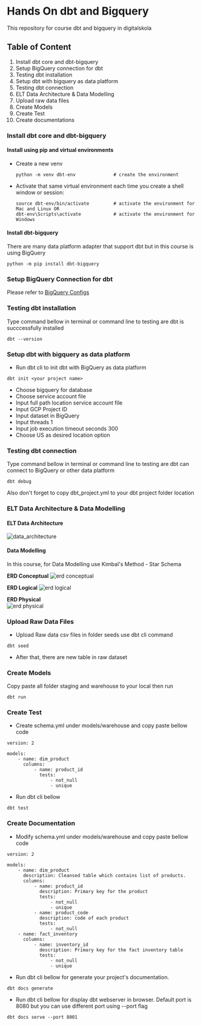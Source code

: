 # Hands On dbt and Bigquery 
This repository for course dbt and bigquery in digitalskola

## Table of Content
1) Install dbt core and dbt-bigquery
2) Setup BigQuery connection for dbt
3) Testing dbt installation
4) Setup dbt with bigquery as data platform
5) Testing dbt connection
6) ELT Data Architecture & Data Modelling
7) Upload raw data files
8) Create Models
9) Create Test
10) Create documentations

### Install dbt core and dbt-bigquery
#### Install using pip and virtual environments

- Create a new venv
  ```
  python -m venv dbt-env              # create the environment
  ```
- Activate that same virtual environment each time you create a shell window or session:
  ```
  source dbt-env/bin/activate         # activate the environment for Mac and Linux OR
  dbt-env\Scripts\activate            # activate the environment for Windows
  ```

#### Install dbt-bigquery
There are many data platform adapter that support dbt but in this course is using BigQuery
```
python -m pip install dbt-bigquery
```

### Setup BigQuery Connection for dbt
Please refer to [BigQuery Configs](https://docs.getdbt.com/docs/core/connect-data-platform/bigquery-setup#authentication-methods)

### Testing dbt installation
Type command bellow in terminal or command line to testing are dbt is succcessfully installed
```
dbt --version
```

### Setup dbt with bigquery as data platform
- Run dbt cli to init dbt with BigQuery as data platform
```
dbt init <your project name>
```
- Choose bigquery for database
- Choose service account file
- Input full path location service account file
- Input GCP Project ID
- Input dataset in BigQuery
- Input threads 1
- Input job execution timeout seconds 300
- Choose US as desired location option

### Testing dbt connection

Type command bellow in terminal or command line to testing are dbt can connect to BigQuery or other data platform
```
dbt debug
```
Also don't forget to copy dbt_project.yml to your dbt project folder location

### ELT Data Architecture & Data Modelling
#### ELT Data Architecture
![data_architecture](https://github.com/saipulrx/dbt_bigquery/blob/main/assets/elt_data_architecture.drawio.png)

#### Data Modelling
In this course, for Data Modelling use Kimbal's Method - Star Schema

<b>ERD Conceptual</b>
![erd conceptual](https://github.com/saipulrx/dbt_bigquery/blob/main/assets/erd_conceptual.png)

<b>ERD Logical</b>
![erd logical](https://github.com/saipulrx/dbt_bigquery/blob/main/assets/erd_logical.png)

<b>ERD Physical</b>
<br />
![erd physical](https://github.com/saipulrx/dbt_bigquery/blob/main/assets/erd_physical.png)

### Upload Raw Data Files
- Upload Raw data csv files in folder seeds use dbt cli command 
```
dbt seed
```
- After that, there are new table in raw dataset

### Create Models
Copy paste all folder staging and warehouse to your local then run
```
dbt run
```

### Create Test
- Create schema.yml under models/warehouse and copy paste bellow code
```
version: 2

models:
    - name: dim_product
      columns:              
          - name: product_id
            tests:
                - not_null
                - unique
```
- Run dbt cli bellow
```
dbt test
```

### Create Documentation
- Modify schema.yml under models/warehouse and copy paste bellow code
```
version: 2

models:
    - name: dim_product
      description: Cleansed table which contains list of products.
      columns:              
          - name: product_id
            description: Primary key for the product
            tests:
                - not_null
                - unique
          - name: product_code
            description: code of each product
            tests:
                - not_null
    - name: fact_inventory
      columns:
          - name: inventory_id
            description: Primary key for the fact inventory table
            tests:
                - not_null
                - unique
```
- Run dbt cli bellow for generate your project's documentation. 
```
dbt docs generate
```

- Run dbt cli bellow for display dbt webserver in browser. Default port is 8080 but you can use different port using --port flag 
```
dbt docs serve --port 8001
```